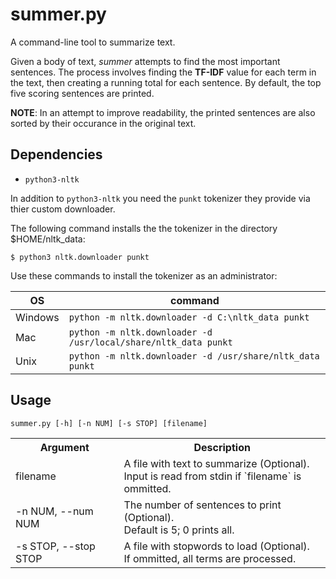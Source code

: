 # summer.py
A command-line tool to summarize text.

Given a body of text, _summer_ attempts to find the most important sentences. The process involves finding the **TF-IDF** value for each term in the text, then creating a running total for each sentence. By default, the top five scoring sentences are printed.

**NOTE**: In an attempt to improve readability, the printed sentences are also sorted by their occurance in the original text.

## Dependencies
- `python3-nltk`

In addition to `python3-nltk` you need the `punkt` tokenizer they provide via thier custom downloader.

The following command installs the the tokenizer in the directory $HOME/nltk_data:

    $ python3 nltk.downloader punkt

Use these commands to install the tokenizer as an administrator:

|OS     |command                                                        |
|-------|---------------------------------------------------------------|
|Windows|`python -m nltk.downloader -d C:\nltk_data punkt`              |
|Mac    |`python -m nltk.downloader -d /usr/local/share/nltk_data punkt`|
|Unix   |`python -m nltk.downloader -d /usr/share/nltk_data punkt`      |

## Usage

    summer.py [-h] [-n NUM] [-s STOP] [filename]

<table>
  <tr>
    <th>Argument</th>
    <th>Description</th>
  </tr>
  <tr>
    <td>filename</td>
    <td>A file with text to summarize (Optional).<br/>
        Input is read from stdin if `filename` is ommitted.</td>
  </tr>
  <tr>
    <td>-n NUM, --num NUM</td>
    <td>The number of sentences to print (Optional).<br/>
        Default is 5; 0 prints all.</td>
  </tr>
  <tr>
    <td>-s STOP, --stop STOP</td>
    <td>A file with stopwords to load (Optional).<br/>
        If ommitted, all terms are processed.</td>
  </tr>
</table>
